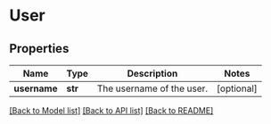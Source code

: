 # User

## Properties
Name | Type | Description | Notes
------------ | ------------- | ------------- | -------------
**username** | **str** | The username of the user. | [optional] 

[[Back to Model list]](../README.md#documentation-for-models) [[Back to API list]](../README.md#documentation-for-api-endpoints) [[Back to README]](../README.md)


